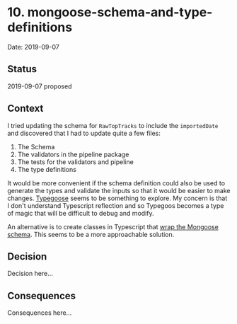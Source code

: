 # 10. mongoose-schema-and-type-definitions

Date: 2019-09-07

## Status

2019-09-07 proposed

## Context

I tried updating the schema for `RawTopTracks` to include the `importedDate` and discovered that I had to update quite a few files:

1. The Schema
2. The validators in the pipeline package
3. The tests for the validators and pipeline
4. The type definitions

It would be more convenient if the schema definition could also be used to generate the types and validate the inputs so that it would be easier to make changes. [Typegoose][typegoose-docs] seems to be something to explore. My concern is that I don't understand Typescript reflection and so Typegoos becomes a type of magic that will be difficult to debug and modify.

An alternative is to create classes in Typescript that [wrap the Mongoose schema][mongoose-schema-class]. This seems to be a more approachable solution.

## Decision

Decision here...

## Consequences

Consequences here...

[typegoose-docs]: https://hasezoey.github.io/typegoose/typedoc/
[mongoose-schema-class]: https://know-thy-code.com/mongoose-schemas-models-typescript/
